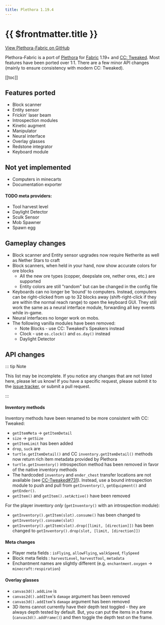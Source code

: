 ```yaml
---
title: Plethora 1.19.4
---
```


# {{ $frontmatter.title }}

[View Plethora-Fabric on GitHub](https://github.com/SwitchCraftCC/Plethora-Fabric)

Plethora-Fabric is a port of [Plethora](https://github.com/SquidDev-CC/plethora) for [Fabric](https://fabricmc.net/) 
1.19+ and [CC: Tweaked](https://github.com/cc-tweaked/cc-tweaked). Most features have been ported over 1:1. There
are a few minor API changes (mainly to ensure consistency with modern CC: Tweaked).

[[toc]]

## Features ported

- Block scanner
- Entity sensor
- Frickin' laser beam
- Introspection modules
- Kinetic augment
- Manipulator
- Neural interface
- Overlay glasses
- Redstone integrator
- Keyboard module

## Not yet implemented

- Computers in minecarts
- Documentation exporter

#### TODO meta providers:
- Tool harvest level
- Daylight Detector
- Sculk Sensor
- Mob Spawner
- Spawn egg

## Gameplay changes

- Block scanner and Entity sensor upgrades now require Netherite as well as Nether Stars to craft
- Block scanners, when held in your hand, now show accurate colors for ore blocks
  - All the new ore types (copper, deepslate ore, nether ores, etc.) are supported
  - Entity colors are still "random" but can be changed in the config file
- Keyboards can no longer be 'bound' to computers. Instead, computers can be right-clicked from up to 32 blocks away
  (shift-right-click if they are within the normal reach range) to open the keyboard GUI. They still work the same as
  a neural interface module, forwarding all key events while in-game.
- Neural interfaces no longer work on mobs.
- The following vanilla modules have been removed:
  - Note Blocks - use CC: Tweaked's Speakers instead
  - Clock - use `os.clock()` and `os.day()` instead
  - Daylight Detector

## API changes

::: tip Note

This list may be incomplete. If you notice any changes that are not listed here, please let us know! If you have a
specific request, please submit it to the [issue tracker](https://github.com/SwitchCraftCC/Plethora-Fabric/issues), or
submit a pull request.

:::

#### Inventory methods

Inventory methods have been renamed to be more consistent with CC: Tweaked:

- `getItemMeta` -> `getItemDetail`
- `size` -> `getSize`
- `getItemLimit` has been added
- `drop`, `suck` are <NYI/>
- `turtle.getItemDetail()` and CC `inventory.getItemDetail()` methods now return rich item metadata provided by Plethora
- `turtle.getInventory()` introspection method has been removed in favor of the native inventory methods
- The hardcoded `inventory` and `ender_chest` transfer locations are not available (see 
  [CC-Tweaked#731](https://github.com/cc-tweaked/CC-Tweaked/issues/731)). Instead, use a bound introspection module to 
  push and pull from `getInventory()`, `getEquipment()` and `getEnder()`.
- `getItem()` and `getItem().setActive()` have been removed

For the player inventory *only* (`getInventory()` with an introspection module):

- `getInventory().getItem(slot).consume()` has been changed to `getInventory().consume(slot)`
- `getInventory().getItem(slot).drop([limit, [direction]])` has been changed to 
  `getInventory().drop(slot, [limit, [direction]])`

#### Meta changes

- Player meta fields <NYI/>: `isFlying`, `allowFlying`, `walkSpeed`, `flySpeed`
- Block meta fields <NYI/>: `harvestLevel`, `harvestTool`, `metadata`
- Enchantment names are slightly different (e.g. `enchantment.oxygen` -> `minecraft:respiration`)

#### Overlay glasses

- `canvas3d().addLine` is <NYI/>
- `canvas2d().addItem`'s `damage` argument has been removed
- `canvas3d().addItem`'s `damage` argument has been removed
- 3D items cannot currently have their depth test toggled - they are always depth tested by default. But, you can put
  the items in a frame (`canvas3d().addFrame()`) and then toggle the depth test on the frame.
